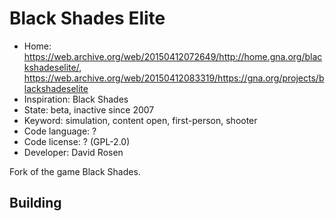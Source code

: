 # Black Shades Elite

- Home: https://web.archive.org/web/20150412072649/http://home.gna.org/blackshadeselite/, https://web.archive.org/web/20150412083319/https://gna.org/projects/blackshadeselite
- Inspiration: Black Shades
- State: beta, inactive since 2007
- Keyword: simulation, content open, first-person, shooter
- Code language: ?
- Code license: ? (GPL-2.0)
- Developer: David Rosen

Fork of the game Black Shades.

## Building
